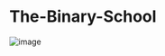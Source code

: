 # The-Binary-School

![image](https://user-images.githubusercontent.com/51917986/109383736-7851da80-7910-11eb-96b8-760d8972df22.png)

